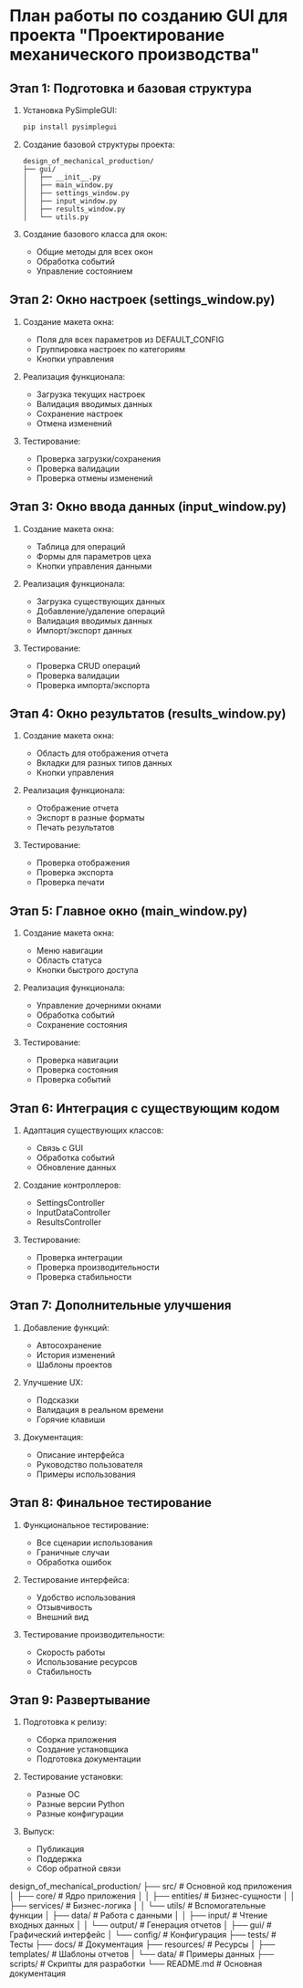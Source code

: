 # План работы по созданию GUI для проекта "Проектирование механического производства"

## Этап 1: Подготовка и базовая структура
1. Установка PySimpleGUI:
   ```bash
   pip install pysimplegui
   ```

2. Создание базовой структуры проекта:
   ```
   design_of_mechanical_production/
   ├── gui/
   │   ├── __init__.py
   │   ├── main_window.py
   │   ├── settings_window.py
   │   ├── input_window.py
   │   ├── results_window.py
   │   └── utils.py
   ```

3. Создание базового класса для окон:
   - Общие методы для всех окон
   - Обработка событий
   - Управление состоянием

## Этап 2: Окно настроек (settings_window.py)
1. Создание макета окна:
   - Поля для всех параметров из DEFAULT_CONFIG
   - Группировка настроек по категориям
   - Кнопки управления

2. Реализация функционала:
   - Загрузка текущих настроек
   - Валидация вводимых данных
   - Сохранение настроек
   - Отмена изменений

3. Тестирование:
   - Проверка загрузки/сохранения
   - Проверка валидации
   - Проверка отмены изменений

## Этап 3: Окно ввода данных (input_window.py)
1. Создание макета окна:
   - Таблица для операций
   - Формы для параметров цеха
   - Кнопки управления данными

2. Реализация функционала:
   - Загрузка существующих данных
   - Добавление/удаление операций
   - Валидация вводимых данных
   - Импорт/экспорт данных

3. Тестирование:
   - Проверка CRUD операций
   - Проверка валидации
   - Проверка импорта/экспорта

## Этап 4: Окно результатов (results_window.py)
1. Создание макета окна:
   - Область для отображения отчета
   - Вкладки для разных типов данных
   - Кнопки управления

2. Реализация функционала:
   - Отображение отчета
   - Экспорт в разные форматы
   - Печать результатов

3. Тестирование:
   - Проверка отображения
   - Проверка экспорта
   - Проверка печати

## Этап 5: Главное окно (main_window.py)
1. Создание макета окна:
   - Меню навигации
   - Область статуса
   - Кнопки быстрого доступа

2. Реализация функционала:
   - Управление дочерними окнами
   - Обработка событий
   - Сохранение состояния

3. Тестирование:
   - Проверка навигации
   - Проверка состояния
   - Проверка событий

## Этап 6: Интеграция с существующим кодом
1. Адаптация существующих классов:
   - Связь с GUI
   - Обработка событий
   - Обновление данных

2. Создание контроллеров:
   - SettingsController
   - InputDataController
   - ResultsController

3. Тестирование:
   - Проверка интеграции
   - Проверка производительности
   - Проверка стабильности

## Этап 7: Дополнительные улучшения
1. Добавление функций:
   - Автосохранение
   - История изменений
   - Шаблоны проектов

2. Улучшение UX:
   - Подсказки
   - Валидация в реальном времени
   - Горячие клавиши

3. Документация:
   - Описание интерфейса
   - Руководство пользователя
   - Примеры использования

## Этап 8: Финальное тестирование
1. Функциональное тестирование:
   - Все сценарии использования
   - Граничные случаи
   - Обработка ошибок

2. Тестирование интерфейса:
   - Удобство использования
   - Отзывчивость
   - Внешний вид

3. Тестирование производительности:
   - Скорость работы
   - Использование ресурсов
   - Стабильность

## Этап 9: Развертывание
1. Подготовка к релизу:
   - Сборка приложения
   - Создание установщика
   - Подготовка документации

2. Тестирование установки:
   - Разные ОС
   - Разные версии Python
   - Разные конфигурации

3. Выпуск:
   - Публикация
   - Поддержка
   - Сбор обратной связи 




design_of_mechanical_production/
├── src/                    # Основной код приложения
│   ├── core/              # Ядро приложения
│   │   ├── entities/      # Бизнес-сущности
│   │   ├── services/      # Бизнес-логика
│   │   └── utils/         # Вспомогательные функции
│   ├── data/              # Работа с данными
│   │   ├── input/         # Чтение входных данных
│   │   └── output/        # Генерация отчетов
│   ├── gui/               # Графический интерфейс
│   └── config/            # Конфигурация
├── tests/                 # Тесты
├── docs/                  # Документация
├── resources/             # Ресурсы
│   ├── templates/         # Шаблоны отчетов
│   └── data/              # Примеры данных
├── scripts/               # Скрипты для разработки
└── README.md              # Основная документация